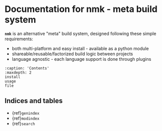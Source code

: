# Documentation for nmk - meta build system

**`nmk`** is an alternative "meta" build system, designed following these simple requirements:
* both multi-platform and easy install - available as a python module
* shareable/reusable/factorized build logic between projects
* language agnostic - each language support is done through plugins

```{toctree}
:caption: 'Contents'
:maxdepth: 2
install
usage
file
```

## Indices and tables

- {ref}`genindex`
- {ref}`modindex`
- {ref}`search`
